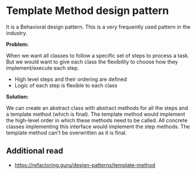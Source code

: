 # Template Method design pattern

It is a Behavioral design pattern. This is a very frequently used pattern in the industry.

**Problem:**

When we want all classes to follow a specific set of steps to process a task.
But we would want to give each class the flexibility to choose how they implement/execute each step.

- High level steps and their ordering are defined
- Logic of each step is flexible to each class

**Solution:**

We can create an abstract class with abstract methods for all the steps and a template method (which is final).
The template method would implement the high-level order in which these methods need to be called.
All concrete classes implementing this interface would implement the step methods.
The template method can't be overwritten as it is final.

## Additional read
- https://refactoring.guru/design-patterns/template-method
